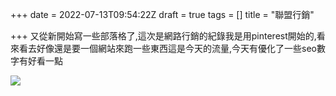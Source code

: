+++
date = 2022-07-13T09:54:22Z
draft = true
tags = []
title = "聯盟行銷"

+++
又從新開始寫一些部落格了,這次是網路行銷的紀錄我是用pinterest開始的,看來看去好像還是要一個網站來跑一些東西這是今天的流量,今天有優化了一些seo數字有好看一點

![](https://ipfs.io/ipfs/QmdpMYLAXFF4durfWb1vDPqPBC6GMTPfEqvBXjemrMLM3X?filename=SharedScreenshot.jpg)